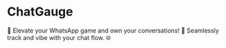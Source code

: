 # ChatGauge
🔼 Elevate your WhatsApp game and own your conversations! 🚀 Seamlessly track and vibe with your chat flow. 🌐
